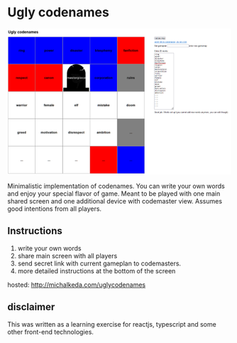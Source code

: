 # Ugly codenames

<img src="./images_readme/screenshot.png" alt="Screenshot of uglycodenames" />

Minimalistic implementation of codenames. You can write your own words and enjoy your special flavor of game. Meant to be played with one main shared screen and one additional device with codemaster view. Assumes good intentions from all players.

## Instructions
1. write your own words
2. share main screen with all players
3. send secret link with current gameplan to codemasters.
4. more detailed instructions at the bottom of the screen

hosted: http://michalkeda.com/uglycodenames



## disclaimer
This was written as a learning exercise for reactjs, typescript and some other front-end technologies.